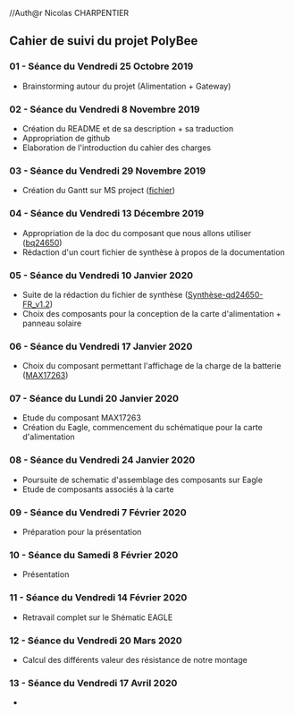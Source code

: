 //Auth@r Nicolas CHARPENTIER


<h2> Cahier de suivi du projet PolyBee </h2>

<h3>01 - Séance du Vendredi 25 Octobre 2019</h3>

- Brainstorming autour du projet (Alimentation + Gateway)

<h3>02 - Séance du Vendredi 8 Novembre 2019 </h3>

- Création du README et de sa description + sa traduction
- Appropriation de github
- Elaboration de l'introduction du cahier des charges 

<h3>03 - Séance du Vendredi 29 Novembre 2019 </h3>

- Création du Gantt sur MS project ([fichier](https://github.com/Leavdv/POLYBEE_GATEWAY/raw/master/Gantt-POLYBEE.mpp))

<h3>04 - Séance du Vendredi 13 Décembre 2019 </h3>

- Appropriation de la doc du composant que nous allons utiliser ([bq24650](https://github.com/Leavdv/POLYBEE_GATEWAY/raw/master/Hardware/slusa75a.pdf)) 
- Rédaction d'un court fichier de synthèse à propos de la documentation

<h3>05 - Séance du Vendredi 10 Janvier 2020 </h3>

- Suite de la rédaction du fichier de synthèse ([Synthèse-qd24650-FR_v1.2](https://github.com/Leavdv/POLYBEE_GATEWAY/raw/master/Hardware/Synth%C3%A8se-bq24650-FR_v1.2.docx))
- Choix des composants pour la conception de la carte d'alimentation + panneau solaire 

<h3>06 - Séance du Vendredi 17 Janvier 2020 </h3>

- Choix du composant permettant l'affichage de la charge de la batterie ([MAX17263](https://github.com/Leavdv/POLYBEE_GATEWAY/raw/master/Hardware/MAX17263-1385558.pdf))

<h3>07 - Séance du Lundi 20 Janvier 2020 </h3>

- Etude du composant MAX17263
- Création du Eagle, commencement du schématique pour la carte d'alimentation

<h3>08 - Séance du Vendredi 24 Janvier 2020 </h3>

- Poursuite de schematic d'assemblage des composants sur Eagle
- Etude de composants associés à la carte

<h3>09 - Séance du Vendredi 7 Février 2020 </h3>

- Préparation pour la présentation 

<h3>10 - Séance du Samedi 8 Février 2020 </h3>

- Présentation

<h3>11 - Séance du Vendredi 14 Février 2020 </h3>

- Retravail complet sur le Shématic EAGLE

<h3>12 - Séance du Vendredi 20 Mars 2020 </h3>

- Calcul des différents valeur des résistance de notre montage

<h3>13 - Séance du Vendredi 17 Avril 2020 </h3>

- 
